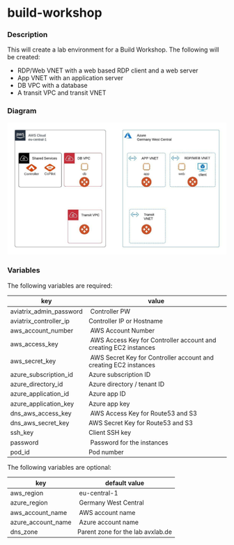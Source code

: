 # build-workshop

### Description

This will create a lab environment for a Build Workshop.  The following will be created:

* RDP/Web VNET with a web based RDP client and a web server
* App VNET with an application server
* DB VPC with a database
* A transit VPC and transit VNET

### Diagram

![diagram](img/diagram.jpeg)

### Variables
The following variables are required:

key | value
--- | ---
aviatrix_admin_password | Controller PW
aviatrix_controller_ip | Controller IP or Hostname
aws_account_number | AWS Account Number
aws_access_key | AWS Access Key for Controller account and creating EC2 instances
aws_secret_key | AWS Secret Key for Controller account and creating EC2 instances
azure_subscription_id | Azure subscription ID
azure_directory_id | Azure directory / tenant ID
azure_application_id | Azure app ID
azure_application_key | Azure app key
dns_aws_access_key | AWS Access Key for Route53 and S3
dns_aws_secret_key | AWS Secret Key for Route53 and S3
ssh_key | Client SSH key
password | Password for the instances
pod_id | Pod number

The following variables are optional:

key | default value
--- | ---
aws_region | eu-central-1
azure_region | Germany West Central
aws_account_name | AWS account name
azure_account_name | Azure account name
dns_zone | Parent zone for the lab avxlab.de